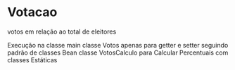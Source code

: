 # Votacao
votos em relação ao total de eleitores

Execução na classe main
classe Votos apenas para getter e setter seguindo padrão de classes Bean
classe VotosCalculo para Calcular Percentuais com classes Estáticas
